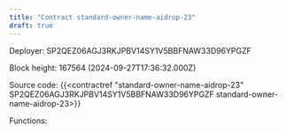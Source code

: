 ```yaml
---
title: "Contract standard-owner-name-aidrop-23"
draft: true
---
```

Deployer: SP2QEZ06AGJ3RKJPBV14SY1V5BBFNAW33D96YPGZF


 



Block height: 167564 (2024-09-27T17:36:32.000Z)

Source code: {{<contractref "standard-owner-name-aidrop-23" SP2QEZ06AGJ3RKJPBV14SY1V5BBFNAW33D96YPGZF standard-owner-name-aidrop-23>}}

Functions:



